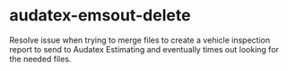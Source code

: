 # audatex-emsout-delete 
Resolve issue when trying to merge files to create a vehicle inspection report to send to Audatex Estimating and eventually times out looking for the needed files.
